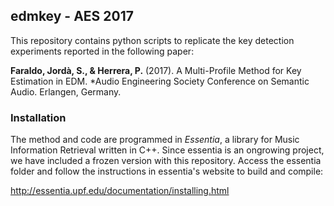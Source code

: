 ## edmkey - AES 2017

This repository contains python scripts to replicate the key detection experiments reported in the following paper:

**Faraldo, Jordà, S., & Herrera, P.** (2017). A Multi-Profile Method for Key Estimation in EDM. *Audio Engineering Society Conference on Semantic Audio. Erlangen, Germany.

### Installation

The method and code are programmed in *Essentia*, a library for Music Information Retrieval written in C++.
Since essentia is an ongrowing project, we have included a frozen version with this repository. 
Access the essentia folder and follow the instructions in essentia's website to build and compile:

http://essentia.upf.edu/documentation/installing.html